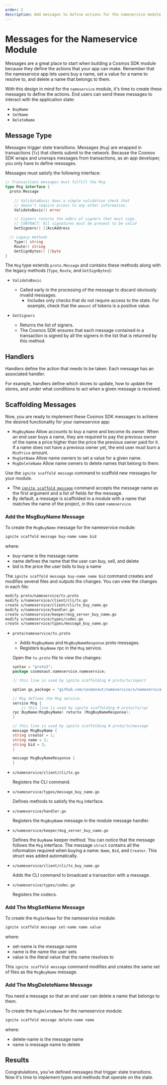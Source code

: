 ```yaml
---
order: 2
description: Add messages to define actions for the nameservice module. 
---
```


# Messages for the Nameservice Module

Messages are a great place to start when building a Cosmos SDK module because they define the actions that your app can make. Remember that the nameservice app lets users buy a name, set a value for a name to resolve to, and delete a name that belongs to them. 

With this design in mind for the `nameservice` module, it's time to create these messages to define the actions. End users can send these messages to interact with the application state:

- `BuyName` 
- `SetName`
- `DeleteName`

## Message Type

Messages trigger state transitions. Messages (`Msg`) are wrapped in transactions (`Tx`) that clients submit to the network. Because the Cosmos SDK wraps and unwraps messages from transactions, as an app developer, you only have to define messages. 

Messages must satisfy the following interface:

```go
// Transactions messages must fulfill the Msg
type Msg interface {
  proto.Message
  
	// ValidateBasic does a simple validation check that
	// doesn't require access to any other information.
	ValidateBasic() error

	// Signers returns the addrs of signers that must sign.
	// CONTRACT: All signatures must be present to be valid
	GetSigners() []AccAddress

  // Legacy methods
	Type() string
	Route() string
	GetSignBytes() []byte
}
```

The `Msg` type extends `proto.Message` and contains these methods along with the legacy methods (`Type`, `Route`, and `GetSignBytes`):

- `ValidateBasic` 
	
  - Called early in the processing of the message to discard obviously invalid messages. 
	- Includes only checks that do not require access to the state. For example, check that the `amount` of tokens is a positive value.

- `GetSigners` 
	
  - Returns the list of signers. 
  - The Cosmos SDK ensures that each message contained in a transaction is signed by all the signers in the list that is returned by this method.

## Handlers

Handlers define the action that needs to be taken. Each message has an associated handler.

For example, handlers define which stores to update, how to update the stores, and under what conditions to act when a given message is received.

## Scaffolding Messages

Now, you are ready to implement these Cosmos SDK messages to achieve the desired functionality for your nameservice app:

- `MsgBuyName`
	Allow accounts to buy a name and become its owner. When an end user buys a name, they are required to pay the previous owner of the name a price higher than the price the previous owner paid for it. If a name does not have a previous owner yet, the end user must burn a `MinPrice` amount.
- `MsgSetName`
	Allow name owners to set a value for a given name.
- `MsgDeleteName`
	Allow name owners to delete names that belong to them.

Use the `ignite scaffold message` command to scaffold new messages for your module. 

- The [`ignite scaffold message`](https://docs.ignite.com/cli/#ignite-scaffold-message) command accepts the message name as the first argument and a list of fields for the message. 
- By default, a message is scaffolded in a module with a name that matches the name of the project, in this case `nameservice`. 

### Add the MsgBuyName Message

To create the `MsgBuyName` message for the nameservice module:

```bash
ignite scaffold message buy-name name bid
```

where:

- buy-name is the message name
- name defines the name that the user can buy, sell, and delete
- bid is the price the user bids to buy a name 

The `ignite scaffold message buy-name name bid` command creates and modifies several files and outputs the changes. You can view the changes in each file:

```bash
modify proto/nameservice/tx.proto
modify x/nameservice/client/cli/tx.go
create x/nameservice/client/cli/tx_buy_name.go
modify x/nameservice/handler.go
create x/nameservice/keeper/msg_server_buy_name.go
modify x/nameservice/types/codec.go
create x/nameservice/types/message_buy_name.go
```

- `proto/nameservice/tx.proto`
    - Adds `MsgBuyName` and `MsgBuyNameResponse` proto messages.
    - Registers `BuyName` rpc in the `Msg` service.

    Open the `tx.proto` file to view the changes:

    ```go
    syntax = "proto3";
    package cosmonaut.nameservice.nameservice;

    // this line is used by ignite scaffolding # proto/tx/import

    option go_package = "github.com/cosmonaut/nameservice/x/nameservice/types";

    // Msg defines the Msg service.
    service Msg {
    	// this line is used by ignite scaffolding # proto/tx/rpc
    rpc BuyName(MsgBuyName) returns (MsgBuyNameResponse);
    }

    // this line is used by ignite scaffolding # proto/tx/message
    message MsgBuyName {
    string creator = 1;
    string name = 2;
    string bid = 3;
    }

    message MsgBuyNameResponse {
    }
    ```

- `x/nameservice/client/cli/tx.go`
	
    Registers the CLI command.

- `x/nameservice/types/message_buy_name.go`
  
    Defines methods to satisfy the `Msg` interface.

- `x/nameservice/handler.go`
  
    Registers the `MsgBuyName` message in the module message handler.

- `x/nameservice/keeper/msg_server_buy_name.go`
	
    Defines the `BuyName` keeper method. You can notice that the message follows the `Msg` interface. The message `struct` contains all the  information required when buying a name: `Name`, `Bid`, and `Creator`. This struct was added automatically.

- `x/nameservice/client/cli/tx_buy_name.go`
  
  	Adds the CLI command to broadcast a transaction with a message. 

- `x/nameservice/types/codec.go`
  
    Registers the codecs.


### Add The MsgSetName Message

To create the `MsgSetName` for the nameservice module:

```bash
ignite scaffold message set-name name value
```

where:

- set-name is the message name
- name is the name the user sets
- value is the literal value that the name resolves to

This `ignite scaffold message` command modifies and creates the same set of files as the `MsgBuyName` message. 

### Add The MsgDeleteName Message

You need a message so that an end user can delete a name that belongs to them. 

To create the `MsgDeleteName` for the nameservice module:


```bash
ignite scaffold message delete-name name
```

where:

- delete-name is the message name
- name is message name to delete

## Results

Congratulations, you've defined messages that trigger state transitions. Now it's time to implement types and methods that operate on the state.

